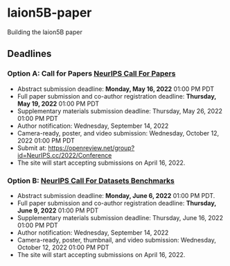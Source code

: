 # laion5B-paper
Building the laion5B paper

## Deadlines

### Option A: Call for Papers [NeurIPS Call For Papers](https://nips.cc/Conferences/2022/CallForPapers)

- Abstract submission deadline: **Monday, May 16, 2022** 01:00 PM PDT
- Full paper submission and co-author registration deadline: **Thursday, May 19, 2022** 01:00 PM PDT
- Supplementary materials submission deadline: Thursday, May 26, 2022 01:00 PM PDT 
- Author notification: Wednesday, September 14, 2022
- Camera-ready, poster, and video submission: Wednesday, October 12, 2022 01:00 PM PDT
- Submit at: https://openreview.net/group?id=NeurIPS.cc/2022/Conference 
- The site will start accepting submissions on April 16, 2022.

### Option B: [NeurIPS Call For Datasets Benchmarks](https://neurips.cc/Conferences/2022/CallForDatasetsBenchmarks)

- Abstract submission deadline: **Monday, June 6, 2022** 01:00 PM PDT.
- Full paper submission and co-author registration deadline: **Thursday, June 9, 2022** 01:00 PM PDT
- Supplementary materials submission deadline: Thursday, June 16, 2022 01:00 PM PDT 
- Author notification: Wednesday, September 14, 2022
- Camera-ready, poster, thumbnail, and video submission: Wednesday, October 12, 2022 01:00 PM PDT
- The site will start accepting submissions on April 16, 2022. 

